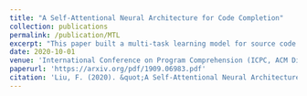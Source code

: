 ```yaml
---
title: "A Self-Attentional Neural Architecture for Code Completion"
collection: publications
permalink: /publication/MTL
excerpt: "This paper built a multi-task learning model for source code modeling and code completion, which predicts next node's type and value jointly. Employed Transformer-XL network as the base model and consider the path from the predicting node to the root node."
date: 2020-10-01
venue: 'International Conference on Program Comprehension (ICPC, ACM Distinguished Paper Award)'
paperurl: 'https://arxiv.org/pdf/1909.06983.pdf'
citation: 'Liu, F. (2020). &quot;A Self-Attentional Neural Architecture for Code Completion.&quot; <i>International Conference on Program Comprehension. 2020</i>.'
---
```


